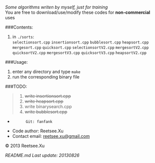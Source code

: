*Some algorithms writen by myself, just for training*  
You are free to download/use/modify these codes for __non-commercial__ uses

###Contents:  
1. in `./sorts`:  
`selectionsort.cpp`
`insertionsort.cpp`
`bubblesort.cpp`
`heapsort.cpp`
`mergesort.cpp`
`quicksort.cpp`
`selectionsortV2.cpp`
`mergesortV2.cpp`
`quicksortV2.cpp`
`mergesortV3.cpp`
`quicksortV3.cpp`
`heapsortV2.cpp`   
  

###Usage:  
1. enter any directory and type `make`
2. run the corresponding binary file  

###TODO:
> 1. ~~write insertionsort.cpp~~
> 2. ~~write heapsort.cpp~~
> 3. write binarysearch.cpp  
> 4. ~~write bubblesort.cpp~~


+           Git: fanfank
+   Code author: Reetsee.Xu
+ Contact email: reetsee.xu@gmail.com  

<div class = "footer">
    &copy; 2013 Reetsee.Xu
</div>

*README.md Last update: 20130826*


